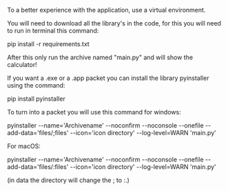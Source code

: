 To a better experience with the application, use a virtual environment.

You will need to download all the library's in the code, for this you will need to run in terminal this command:

pip install -r requirements.txt


After this only run the archive named "main.py" and will show the calculator!



If you want a .exe or a .app packet you can install the library pyinstaller using the command:

pip install pyinstaller

To turn into a packet you will use this command for windows:

pyinstaller --name='Archivename' --noconfirm --noconsole --onefile --add-data='files/;files' --icon='icon directory' --log-level=WARN 'main.py'

For macOS:

pyinstaller --name='Archivename' --noconfirm --noconsole --onefile --add-data='files/:files' --icon='icon directory' --log-level=WARN 'main.py'

(in data the directory will change the ; to :.)
